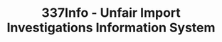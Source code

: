 ---
bigquery: https://console.cloud.google.com/bigquery?p=patents-public-data&d=usitc_investigations&page=dataset&project=sheets-management-319211
citation: US International Trade Commission 337Info Unfair Import Investigations Information
  System
contributors: US International Trade Comission
cost: None
description: US International Trade Commission 337Info Unfair Import Investigations
  Information System contains data on investigations done under Section 337. Section
  337 declares the infringement of certain statutory intellectual property rights
  and other forms of unfair competition in import trade to be unlawful practices.
  Most Section 337 investigations involve allegations of patent or registered trademark
  infringement.
documentation: FAQ and tutorial available on the site
last_edit: Mon, 04 Apr 2022 19:10:40 GMT
location: https://pubapps2.usitc.gov/337external/
maintained_by: US International Trade Comission
schema_fields: '[''teoReliefGranted'', ''complainant'', ''issueDateOtherNonFinal'',
  ''docketNo'', ''scheduledEndDateEvidHear'', ''targetDate'', ''title'', ''endDateMarkmanHearing'',
  ''teoIdDueDate'', ''aljAssigned'', ''lastUpdated'', ''invUnfairAct'', ''patentNumber'',
  ''trademarkNumbers'', ''patentNumbers'', ''respondent'', ''copyrightNumbers'', ''dateComplaintFiled'',
  ''currentStatus'', ''actualEndDateEvidHear'', ''markmanHearing'', ''currentActiveALJ'',
  ''gcAttorney'', ''investigationTermDate'', ''actualStartDateEvidHear'', ''startDateMarkmanHearing'',
  ''ouiiParticipation'', ''investigationNo'', ''teoProceedingInvolved'', ''internalRemand'',
  ''investigationType'', ''reportingRequirements'', ''scheduledStartDateEvidHear'',
  ''publication_number'', ''dateOfPublicationFrNotice'', ''cafcAppeals'', ''finalDetNoViolation'',
  ''htsNumbers'', ''dateCreated'', ''finalDetViolation'', ''id'', ''finalIdOnViolationDue'',
  ''teoIdIssueDate'', ''finalIdOnViolationIssue'', ''ouiiAttorney'']'
shortname: unfair_import_investigations
tags:
- import
- legal
- trade
timeframe: 2008-2021 (prior to 2008 downloadable as a JSON file)
title: 337Info - Unfair Import Investigations Information System
uuid: 2721f5ec-e599-4890-9265-9706719fc71e
---
